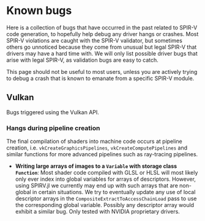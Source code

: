 # Known bugs

Here is a collection of bugs that have occurred in the past related to SPIR-V code generation, to hopefully help debug any driver hangs or crashes. Most SPIR-V violations are caught with the SPIR-V validator, but sometimes others go unnoticed because they come from unusual but legal SPIR-V that drivers may have a hard time with. We will only list possible driver bugs that arise with legal SPIR-V, as validation bugs are easy to catch.

This page should not be useful to most users, unless you are actively trying to debug a crash that is known to emanate from a specific SPIR-V module.

## Vulkan

Bugs triggered using the Vulkan API.

### Hangs during pipeline creation

The final compilation of shaders into machine code occurs at pipeline creation, i.e. `vkCreateGraphicsPipelines`, `vkCreateComputePipelines` and similar functions for more advanced pipelines such as ray-tracing pipelines.

- **Writing large arrays of images to a `Variable` with storage class `Function`**: Most shader code compiled with GLSL or HLSL will most likely only ever index into global variables for arrays of descriptors. However, using SPIRV.jl we currently may end up with such arrays that are non-global in certain situations. We try to eventually update any use of local descriptor arrays in the `CompositeExtractToAccessChainLoad` pass to use the corresponding global variable. Possibly any descriptor array would exhibit a similar bug. Only tested with NVIDIA proprietary drivers.
